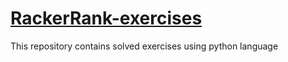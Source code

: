 # [RackerRank-exercises](https://github.com/IgorBarreto/RackerRank-exercises)

This repository contains solved exercises using python language
